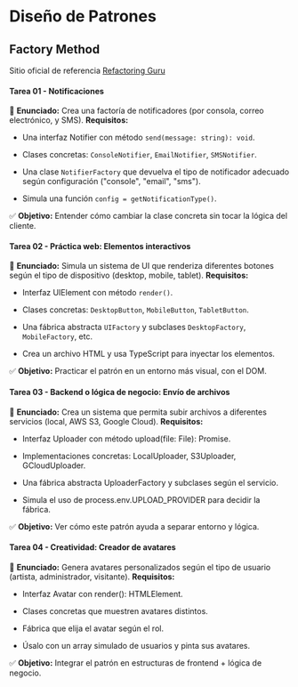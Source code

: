 # Diseño de Patrones
## Factory Method
Sitio oficial de referencia [Refactoring Guru](https://refactoring.guru/es/design-patterns/)



#### Tarea 01 - Notificaciones

📝 **Enunciado:**
Crea una factoría de notificadores (por consola, correo electrónico, y SMS).
**Requisitos:**

  -  Una interfaz Notifier con método ```send(message: string): void```.

  -  Clases concretas: `ConsoleNotifier`, `EmailNotifier`, `SMSNotifier`.

  -  Una clase ```NotifierFactory``` que devuelva el tipo de notificador adecuado según configuración ("console", "email", "sms").

  -  Simula una función ```config = getNotificationType()```.

✅ **Objetivo:** Entender cómo cambiar la clase concreta sin tocar la lógica del cliente.


#### Tarea 02 - Práctica web: Elementos interactivos

📝 **Enunciado:**
Simula un sistema de UI que renderiza diferentes botones según el tipo de dispositivo (desktop, mobile, tablet).
**Requisitos:**

  -  Interfaz UIElement con método ```render()```.

  -  Clases concretas: `DesktopButton`, `MobileButton`, `TabletButton`.

  -  Una fábrica abstracta `UIFactory` y subclases `DesktopFactory`, `MobileFactory`, etc.

  -  Crea un archivo HTML y usa TypeScript para inyectar los elementos.

✅ **Objetivo:** Practicar el patrón en un entorno más visual, con el DOM.


#### Tarea 03 - Backend o lógica de negocio: Envío de archivos

📝 **Enunciado:**
Crea un sistema que permita subir archivos a diferentes servicios (local, AWS S3, Google Cloud).
**Requisitos:**

  -  Interfaz Uploader con método upload(file: File): Promise<void>.

  -  Implementaciones concretas: LocalUploader, S3Uploader, GCloudUploader.

  -  Una fábrica abstracta UploaderFactory y subclases según el servicio.

  -  Simula el uso de process.env.UPLOAD_PROVIDER para decidir la fábrica.

✅ **Objetivo:** Ver cómo este patrón ayuda a separar entorno y lógica.


#### Tarea 04 - Creatividad: Creador de avatares

📝 **Enunciado:**
Genera avatares personalizados según el tipo de usuario (artista, administrador, visitante).
**Requisitos:**

  -  Interfaz Avatar con render(): HTMLElement.

  -  Clases concretas que muestren avatares distintos.

  -  Fábrica que elija el avatar según el rol.

  -  Úsalo con un array simulado de usuarios y pinta sus avatares.

✅ **Objetivo:** Integrar el patrón en estructuras de frontend + lógica de negocio.